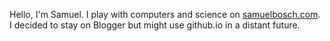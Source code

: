 Hello, I'm Samuel. I play with computers and science on [samuelbosch.com](http://samuelbosch.com).
I decided to stay on Blogger but might use github.io in a distant future.
